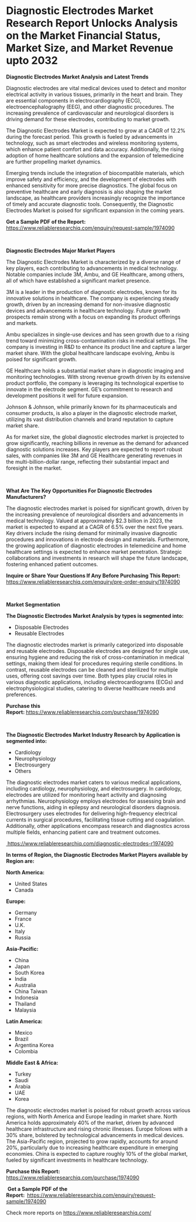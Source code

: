 <p><h1>Diagnostic Electrodes Market Research Report Unlocks Analysis on the Market Financial Status, Market Size, and Market Revenue upto 2032</h1></p><p><strong>Diagnostic Electrodes Market Analysis and Latest Trends</strong></p>
<p><p>Diagnostic electrodes are vital medical devices used to detect and monitor electrical activity in various tissues, primarily in the heart and brain. They are essential components in electrocardiography (ECG), electroencephalography (EEG), and other diagnostic procedures. The increasing prevalence of cardiovascular and neurological disorders is driving demand for these electrodes, contributing to market growth.</p><p>The Diagnostic Electrodes Market is expected to grow at a CAGR of 12.2% during the forecast period. This growth is fueled by advancements in technology, such as smart electrodes and wireless monitoring systems, which enhance patient comfort and data accuracy. Additionally, the rising adoption of home healthcare solutions and the expansion of telemedicine are further propelling market dynamics.</p><p>Emerging trends include the integration of biocompatible materials, which improve safety and efficiency, and the development of electrodes with enhanced sensitivity for more precise diagnostics. The global focus on preventive healthcare and early diagnosis is also shaping the market landscape, as healthcare providers increasingly recognize the importance of timely and accurate diagnostic tools. Consequently, the Diagnostic Electrodes Market is poised for significant expansion in the coming years.</p></p>
<p><strong>Get a Sample PDF of the Report:&nbsp;</strong> <a href="https://www.reliableresearchiq.com/enquiry/request-sample/1974090?utm_campaign=2752&utm_medium=2&utm_source=Github&utm_content=ia&utm_term=04032025&utm_id=diagnostic-electrodes">https://www.reliableresearchiq.com/enquiry/request-sample/1974090</a></p>
<p>&nbsp;</p>
<p><strong>Diagnostic Electrodes Major Market Players</strong></p>
<p><p>The Diagnostic Electrodes Market is characterized by a diverse range of key players, each contributing to advancements in medical technology. Notable companies include 3M, Ambu, and GE Healthcare, among others, all of which have established a significant market presence.</p><p>3M is a leader in the production of diagnostic electrodes, known for its innovative solutions in healthcare. The company is experiencing steady growth, driven by an increasing demand for non-invasive diagnostic devices and advancements in healthcare technology. Future growth prospects remain strong with a focus on expanding its product offerings and markets.</p><p>Ambu specializes in single-use devices and has seen growth due to a rising trend toward minimizing cross-contamination risks in medical settings. The company is investing in R&D to enhance its product line and capture a larger market share. With the global healthcare landscape evolving, Ambu is poised for significant growth.</p><p>GE Healthcare holds a substantial market share in diagnostic imaging and monitoring technologies. With strong revenue growth driven by its extensive product portfolio, the company is leveraging its technological expertise to innovate in the electrode segment. GE’s commitment to research and development positions it well for future expansion.</p><p>Johnson & Johnson, while primarily known for its pharmaceuticals and consumer products, is also a player in the diagnostic electrode market, utilizing its vast distribution channels and brand reputation to capture market share.</p><p>As for market size, the global diagnostic electrodes market is projected to grow significantly, reaching billions in revenue as the demand for advanced diagnostic solutions increases. Key players are expected to report robust sales, with companies like 3M and GE Healthcare generating revenues in the multi-billion-dollar range, reflecting their substantial impact and foresight in the market.</p></p>
<p>&nbsp;</p>
<p><strong>What Are The Key Opportunities For Diagnostic Electrodes Manufacturers?</strong></p>
<p><p>The diagnostic electrodes market is poised for significant growth, driven by the increasing prevalence of neurological disorders and advancements in medical technology. Valued at approximately $2.3 billion in 2023, the market is expected to expand at a CAGR of 6.5% over the next five years. Key drivers include the rising demand for minimally invasive diagnostic procedures and innovations in electrode design and materials. Furthermore, the growing application of diagnostic electrodes in telemedicine and home healthcare settings is expected to enhance market penetration. Strategic collaborations and investments in research will shape the future landscape, fostering enhanced patient outcomes.</p></p>
<p><strong>Inquire or Share Your Questions If Any Before Purchasing This Report:</strong> <a href="https://www.reliableresearchiq.com/enquiry/pre-order-enquiry/1974090?utm_campaign=2752&utm_medium=2&utm_source=Github&utm_content=ia&utm_term=04032025&utm_id=diagnostic-electrodes">https://www.reliableresearchiq.com/enquiry/pre-order-enquiry/1974090</a></p>
<p>&nbsp;</p>
<p><strong>Market Segmentation</strong></p>
<p><strong>The Diagnostic Electrodes Market Analysis by types is segmented into:</strong></p>
<p><ul><li>Disposable Electrodes</li><li>Reusable Electrodes</li></ul></p>
<p><p>The diagnostic electrodes market is primarily categorized into disposable and reusable electrodes. Disposable electrodes are designed for single use, ensuring hygiene and reducing the risk of cross-contamination in medical settings, making them ideal for procedures requiring sterile conditions. In contrast, reusable electrodes can be cleaned and sterilized for multiple uses, offering cost savings over time. Both types play crucial roles in various diagnostic applications, including electrocardiograms (ECGs) and electrophysiological studies, catering to diverse healthcare needs and preferences.</p></p>
<p><strong>Purchase this Report:&nbsp;</strong><a href="https://www.reliableresearchiq.com/purchase/1974090?utm_campaign=2752&utm_medium=2&utm_source=Github&utm_content=ia&utm_term=04032025&utm_id=diagnostic-electrodes">https://www.reliableresearchiq.com/purchase/1974090</a></p>
<p>&nbsp;</p>
<p><strong>The Diagnostic Electrodes Market Industry Research by Application is segmented into:</strong></p>
<p><ul><li>Cardiology</li><li>Neurophysiology</li><li>Electrosurgery</li><li>Others</li></ul></p>
<p><p>The diagnostic electrodes market caters to various medical applications, including cardiology, neurophysiology, and electrosurgery. In cardiology, electrodes are utilized for monitoring heart activity and diagnosing arrhythmias. Neurophysiology employs electrodes for assessing brain and nerve functions, aiding in epilepsy and neurological disorders diagnosis. Electrosurgery uses electrodes for delivering high-frequency electrical currents in surgical procedures, facilitating tissue cutting and coagulation. Additionally, other applications encompass research and diagnostics across multiple fields, enhancing patient care and treatment outcomes.</p></p>
<p><a href="https://www.reliableresearchiq.com/diagnostic-electrodes-r1974090?utm_campaign=2752&utm_medium=2&utm_source=Github&utm_content=ia&utm_term=04032025&utm_id=diagnostic-electrodes">&nbsp;https://www.reliableresearchiq.com/diagnostic-electrodes-r1974090</a></p>
<p><strong>In terms of Region, the Diagnostic Electrodes Market Players available by Region are:</strong></p>
<p>
    <p> <strong> North America: </strong>
        <ul>
            <li>United States</li>
            <li>Canada</li>
        </ul>
        </p> 
    <p> <strong> Europe: </strong>
        <ul>
            <li>Germany</li>
            <li>France</li>
            <li>U.K.</li>
            <li>Italy</li>
            <li>Russia</li>
        </ul>
        </p> 
    <p> <strong> Asia-Pacific: </strong>
        <ul>
            <li>China</li>
            <li>Japan</li>
            <li>South Korea</li>
            <li>India</li>
            <li>Australia</li>
            <li>China Taiwan</li>
            <li>Indonesia</li>
            <li>Thailand</li>
            <li>Malaysia</li>
        </ul>
        </p> 
    <p> <strong> Latin America: </strong>
        <ul>
            <li>Mexico</li>
            <li>Brazil</li>
            <li>Argentina Korea</li>
            <li>Colombia</li>
        </ul>
        </p> 
    <p> <strong> Middle East & Africa: </strong>
        <ul>
            <li>Turkey</li>
            <li>Saudi</li>
            <li>Arabia</li>
            <li>UAE</li>
            <li>Korea</li>
        </ul>
    </p>
    </p>
<p><p>The diagnostic electrodes market is poised for robust growth across various regions, with North America and Europe leading in market share. North America holds approximately 40% of the market, driven by advanced healthcare infrastructure and rising chronic illnesses. Europe follows with a 30% share, bolstered by technological advancements in medical devices. The Asia-Pacific region, projected to grow rapidly, accounts for around 20%, particularly due to increasing healthcare expenditure in emerging economies. China is expected to capture roughly 10% of the global market, fueled by significant investments in healthcare technology.</p></p>
<p><strong>Purchase this Report: </strong><a href="https://www.reliableresearchiq.com/purchase/1974090?utm_campaign=2752&utm_medium=2&utm_source=Github&utm_content=ia&utm_term=04032025&utm_id=diagnostic-electrodes">https://www.reliableresearchiq.com/purchase/1974090</a></p>
<p>&nbsp;<strong>Get a Sample PDF of the Report:&nbsp;&nbsp;</strong><a href="https://www.reliableresearchiq.com/enquiry/request-sample/1974090?utm_campaign=2752&utm_medium=2&utm_source=Github&utm_content=ia&utm_term=04032025&utm_id=diagnostic-electrodes">https://www.reliableresearchiq.com/enquiry/request-sample/1974090</a></p>
<p><strong></strong></p>
<p>Check more reports on <a href="https://www.reliableresearchiq.com/?utm_campaign=2752&utm_medium=2&utm_source=Github&utm_content=ia&utm_term=04032025&utm_id=diagnostic-electrodes">https://www.reliableresearchiq.com/</a></p>